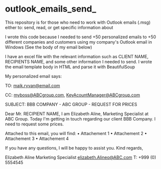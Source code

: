 # outlook_emails_send_

This repository is for those who need to work with Outlook emails (.msg) either to: send, read, or get specific information about

I wrote this code because I needed to send  +50 personalized emails to +50 different companies and customers using my company's Outlook email in Windows (See the body of my email below)

I have an excel file with the relevant information such as CLIENT NAME, RECIPIENTS NAME, and some other information I needed to send.
I wrote the email template body in HTML and parse it with BeautifulSoup

My personalized email says:

TO: maik.ryvan@email.com

CC: myboss@ABCgroup.com, KeyAcountManager@ABCgroup.com

SUBJECT: BBB COMPANY - ABC GROUP - REQUEST FOR PRICES

Dear Mr. RECIPIENT NAME,
I am Elizabeth Aline, Marketing Specialist at ABC Group. 
Today I'm getting in touch regarding our client BBB Company. I need to request some prices.

Attached to this email, you will find: 
•	Attachement 1
•	Attachement 2
•	Attachement 3
•	Attachement 4 

If you have any questions, I will be happy to assist you.
Kind regards,

Elizabeth Aline
Marketing Specialist
elizabeth.Alineo@ABC.com
T: +999 (0) 5554545
 

